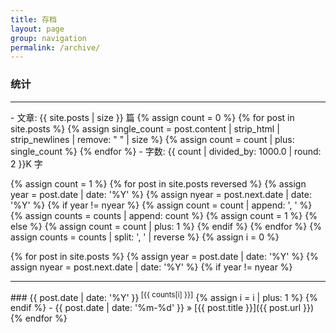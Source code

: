 ```yaml
---
title: 存档
layout: page
group: navigation
permalink: /archive/
---
```


### 统计
<hr>
- 文章: <span class="post_num">{{ site.posts | size }}</span> 篇
  {% assign count = 0 %}
  {% for post in site.posts %}
    {% assign single_count = post.content | strip_html | strip_newlines | remove: " " | size %}
    {% assign count = count | plus: single_count %}
  {% endfor %}  
- 字数: <span class="post_num">{{ count | divided_by: 1000.0 | round: 2 }}K</span> 字

{% assign count = 1 %}
{% for post in site.posts reversed %}
  {% assign year = post.date | date: '%Y' %}
  {% assign nyear = post.next.date | date: '%Y' %}
  {% if year != nyear %}
    {% assign count = count | append: ', ' %}
    {% assign counts = counts | append: count %}
    {% assign count = 1 %}
  {% else %}
    {% assign count = count | plus: 1 %}
  {% endif %}
{% endfor %}
{% assign counts = counts | split: ', ' | reverse %}
{% assign i = 0 %}

{% for post in site.posts %}
  {% assign year = post.date | date: '%Y' %}
  {% assign nyear = post.next.date | date: '%Y' %}
  {% if year != nyear %}
<hr>
### {{ post.date | date: '%Y' }}<sup class="post_count"> [{{ counts[i] }}]</sup>
  {% assign i = i | plus: 1 %}
  {% endif %}
- {{ post.date | date: '%m-%d' }} &raquo; [{{ post.title }}]({{ post.url }})
{% endfor %}